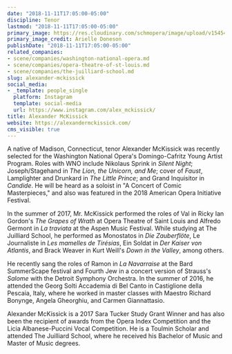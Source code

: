 ```yaml
---
date: "2018-11-11T17:05:00-05:00"
discipline: Tenor
lastmod: "2018-11-11T17:05:00-05:00"
primary_image: https://res.cloudinary.com/schmopera/image/upload/v1545409169/media/webhook-uploads/1541973877437/alex%2520headshot%25202%2520-%2520arielle%2520doneson.jpg.jpg
primary_image_credit: Arielle Doneson
publishDate: "2018-11-11T17:05:00-05:00"
related_companies:
- scene/companies/washington-national-opera.md
- scene/companies/opera-theatre-of-st-louis.md
- scene/companies/the-juilliard-school.md
slug: alexander-mckissick
social_media:
- _template: people_single
  platform: Instagram
  template: social-media
  url: https://www.instagram.com/alex_mckissick/
title: Alexander McKissick
website: https://alexandermckissick.com/
cms_visible: true
---
```


A native of Madison, Connecticut, tenor Alexander McKissick was recently selected for the Washington National Opera's Domingo-Cafritz Young Artist Program. Roles with WNO include Nikolaus Sprink in *Silent Night*; Joseph/Stagehand in *The Lion, the Unicorn, and Me*; cover of *Faust*, Lamplighter and Drunkard in *The Little Prince*; and Grand Inquisitor in *Candide*. He will be heard as a soloist in "A Concert of Comic Masterpieces," and also was featured in the 2018 American Opera Initiative Festival. 

In the summer of 2017, Mr. McKissick performed the roles of Val in Ricky Ian Gordon's *The Grapes of Wrath* at Opera Theatre of Saint Louis and Alfredo Germont in *La traviata* at the Aspen Music Festival. While studying at The Juilliard School, he performed as Monostatos in *Die Zauberflöte*, Le Journaliste in *Les mamelles de Tirésias*, Ein Soldat in *Der Kaiser von Atlantis*, and Brack Weaver in Kurt Weill's *Down in the Valley*, among others. 

He recently sang the roles of Ramon in *La Navarraise* at the Bard SummerScape festival and Fourth Jew in a concert version of Strauss's *Salome* with the Detroit Symphony Orchestra. In the summer of 2016, he attended the Georg Solti Accademia di Bel Canto in Castiglione della Pescaia, Italy, where he worked in master classes with Maestro Richard Bonynge, Angela Gheorghiu, and Carmen Giannattasio. 

Alexander McKissick is a 2017 Sara Tucker Study Grant Winner and has also been the recipient of awards from the Opera Index Competition and the Licia Albanese-Puccini Vocal Competition. He is a Toulmin Scholar and attended The Juilliard School, where he received his Bachelor of Music and Master of Music degrees.

